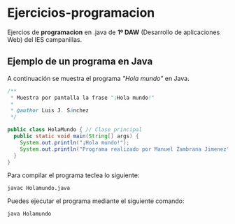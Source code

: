 # Ejercicios-programacion
Ejercios de **programacion** en .java de **1º DAW**
(Desarrollo de aplicaciones Web) del IES campanillas.

## Ejemplo de un programa en Java

A continuación se muestra el programa *"Hola mundo"* en Java.

```java
/**
 * Muestra por pantalla la frase "¡Hola mundo!"
 *
 * @author Luis J. Sánchez
 */

public class HolaMundo { // Clase principal
  public static void main(String[] args) {
    System.out.println("¡Hola mundo!");
    System.out.println("Programa realizado por Manuel Zambrana Jimenez");
  }
}
```

Para compilar el programa teclea lo siguiente:

```console
javac Holamundo.java
```

Puedes ejecutar el programa mediante el siguiente comando:

```console
java Holamundo
```
